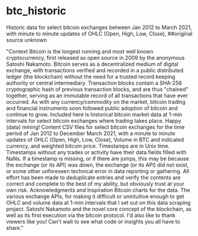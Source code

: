 # btc_historic
Historic data for select bitcoin exchanges between Jan 2012 to March 2021, with minute to minute updates of OHLC (Open, High, Low, Close),
##original source unknown

"Context
Bitcoin is the longest running and most well known cryptocurrency, first released as open source in
2009 by the anonymous Satoshi Nakamoto. Bitcoin serves as a decentralized medium of digital
exchange, with transactions verified and recorded in a public distributed ledger (the blockchain)
without the need for a trusted record keeping authority or central intermediary. Transaction blocks
contain a SHA-256 cryptographic hash of previous transaction blocks, and are thus "chained" together,
serving as an immutable record of all transactions that have ever occurred. As with any
currency/commodity on the market, bitcoin trading and financial instruments soon followed public
adoption of bitcoin and continue to grow. Included here is historical bitcoin market data at 1-min
intervals for select bitcoin exchanges where trading takes place. Happy (data) mining!
Content
CSV files for select bitcoin exchanges for the time period of Jan 2012 to December March 2021, with
a minute to minute updates of OHLC (Open, High, Low, Close), Volume in BTC and indicated currency,
and weighted bitcoin price. Timestamps are in Unix time. Timestamps without any trades or activity have
their data fields filled with NaNs. If a timestamp is missing, or if there are jumps, this may be because
the exchange (or its API) was down, the exchange (or its API) did not exist, or some other unforeseen
technical error in data reporting or gathering. All effort has been made to deduplicate entries and verify
the contents are correct and complete to the best of my ability, but obviously trust at your own risk.
Acknowledgments and Inspiration
Bitcoin charts for the data. The various exchange APIs, for making it difficult or unintuitive enough to
get OHLC and volume data at 1-min intervals that I set out on this data scraping project. Satoshi
Nakamoto and the novel core concept of the blockchain, as well as its first execution via the bitcoin
protocol. I'd also like to thank viewers like you! Can't wait to see what code or insights you all have to
share."
